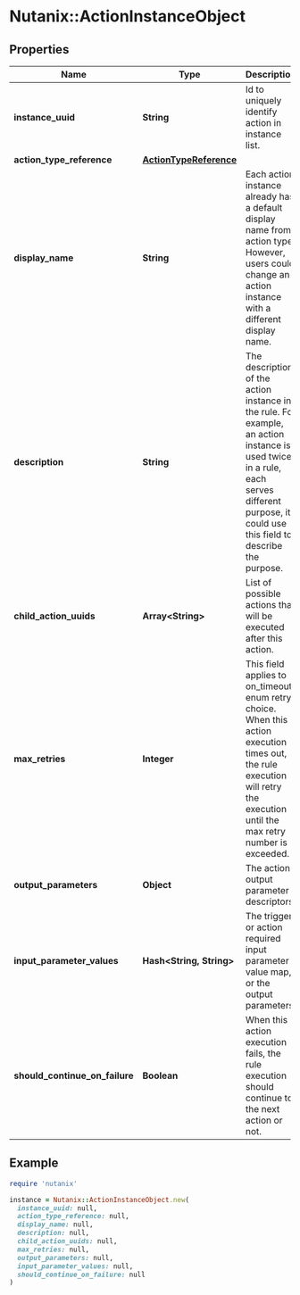 # Nutanix::ActionInstanceObject

## Properties

| Name | Type | Description | Notes |
| ---- | ---- | ----------- | ----- |
| **instance_uuid** | **String** | Id to uniquely identify action in instance list. |  |
| **action_type_reference** | [**ActionTypeReference**](ActionTypeReference.md) |  |  |
| **display_name** | **String** | Each action instance already has a default display name from action type.  However, users could change an action instance with a different display name.  | [optional] |
| **description** | **String** | The description of the action instance in the rule.  For example, an action instance is used twice in a rule, each serves different purpose, it could use this field to describe the purpose.  | [optional] |
| **child_action_uuids** | **Array&lt;String&gt;** | List of possible actions that will be executed after this action. | [optional] |
| **max_retries** | **Integer** | This field applies to on_timeout enum retry choice.  When this action execution times out, the rule execution will retry the execution until the max retry number is exceeded.  | [optional] |
| **output_parameters** | **Object** | The action output parameter descriptors. | [optional] |
| **input_parameter_values** | **Hash&lt;String, String&gt;** | The trigger or action required input parameter value map, or the output parameters.  | [optional] |
| **should_continue_on_failure** | **Boolean** | When this action execution fails, the rule execution should continue to the next action or not.  |  |

## Example

```ruby
require 'nutanix'

instance = Nutanix::ActionInstanceObject.new(
  instance_uuid: null,
  action_type_reference: null,
  display_name: null,
  description: null,
  child_action_uuids: null,
  max_retries: null,
  output_parameters: null,
  input_parameter_values: null,
  should_continue_on_failure: null
)
```

